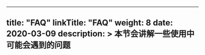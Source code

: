 
---
title: "FAQ"
linkTitle: "FAQ"
weight: 8
date: 2020-03-09
description: >
  本节会讲解一些使用中可能会遇到的问题
---